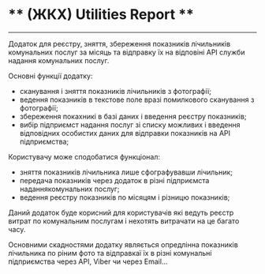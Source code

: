 # ** (ЖКХ) Utilities Report **
***
 
 Додаток для реєстру, зняття, збереження показників лічильників комунальних послуг за місяць та відправку їх на відповіні API служби надання комунальних послуг. 

 Основні функції додатку:
  * сканування і зняття показників лічильників з фотографії;
  * ведення показників в текстове поле вразі помилкового сканування з фотографії;
  * збереження покахникі в базі даних і введення реєстру показників;
  * вибір підприємст надання послуг зі списку можливих і введення відповідних особистих даних для відправки показників на API підприємства;

 Користувачу може сподобатися функціонал:
  * зняття показників лічильника лише сфографувавши лічильник;
  * передача показників через додаток в різні підприємста наданнякомунальних послуг;
  * ведення реєстру показників по місяцям і різницю показників;

 Даний додаток буде корисний для користувачів які ведуть реєстр витрат по комунальним послугам і нехотять витрачати на це багато часу.

Основними скадностями додатку являється опредлінна показників лічильника по ріним фото та відправкаї їх в різні комунальні підприємства через API, Viber чи через Email...

